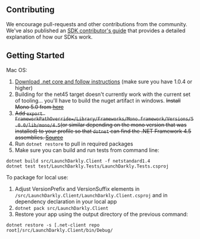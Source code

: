Contributing
------------

We encourage pull-requests and other contributions from the community. We've also published an [SDK contributor's guide](http://docs.launchdarkly.com/v1.0/docs/sdk-contributors-guide) that provides a detailed explanation of how our SDKs work.


Getting Started
-----------------

Mac OS:

1. [Download .net core and follow instructions](https://www.microsoft.com/net/core#macos) (make sure you have 1.0.4 or higher)
1. Building for the net45 target doesn't currently work with the current set of tooling... you'll have to build the nuget artifact in windows. ~~Install Mono 5.0 from [here](http://www.mono-project.com/download/)~~
1. ~~Add `export FrameworkPathOverride=/Library/Frameworks/Mono.framework/Versions/5.0.0/lib/mono/4.5`(or similar depending on the mono version that was installed) to your profile so that `dotnet` can find the .NET Framework 4.5 assemblies. [Source](https://github.com/dotnet/netcorecli-fsc/wiki/.NET-Core-SDK-rc4#using-net-framework-as-targets-framework-the-osxunix-build-fails)~~
1. Run ```dotnet restore``` to pull in required packages
1. Make sure you can build and run tests from command line:

```
dotnet build src/LaunchDarkly.Client -f netstandard1.4
dotnet test test/LaunchDarkly.Tests/LaunchDarkly.Tests.csproj
```

To package for local use:
1. Adjust VersionPrefix and VersionSuffix elements in `/src/LaunchDarkly.Client/LaunchDarkly.Client.csproj` and in dependency declaration in your local app
1. `dotnet pack src/LaunchDarkly.Client`
1. Restore your app using the output directory of the previous command:
```
dotnet restore -s [.net-client repo root]/src/LaunchDarkly.Client/bin/Debug/
```